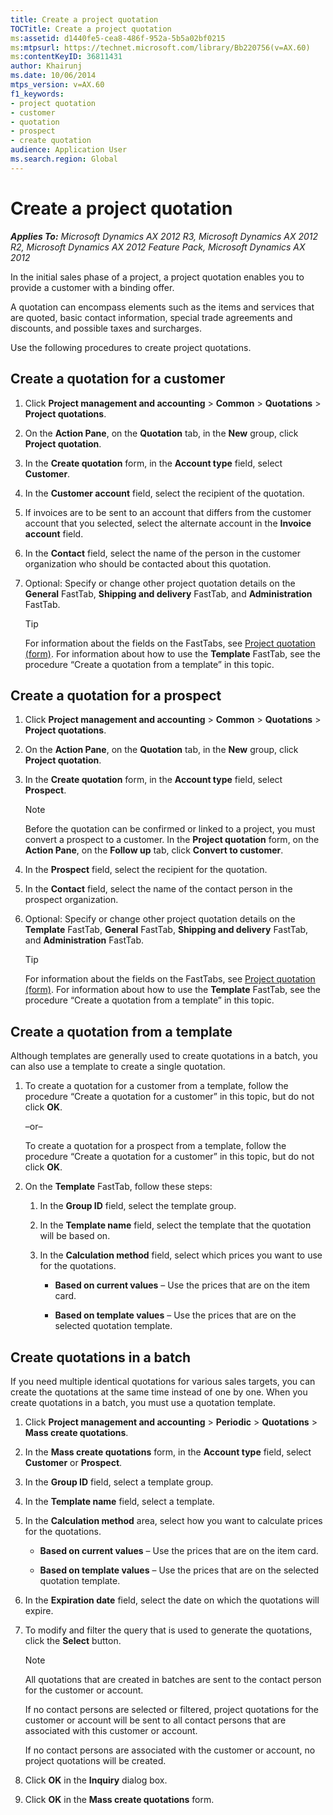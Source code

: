 ```yaml
---
title: Create a project quotation
TOCTitle: Create a project quotation
ms:assetid: d1440fe5-cea8-486f-952a-5b5a02bf0215
ms:mtpsurl: https://technet.microsoft.com/library/Bb220756(v=AX.60)
ms:contentKeyID: 36811431
author: Khairunj
ms.date: 10/06/2014
mtps_version: v=AX.60
f1_keywords:
- project quotation
- customer
- quotation
- prospect
- create quotation
audience: Application User
ms.search.region: Global
---
```


# Create a project quotation 


_**Applies To:** Microsoft Dynamics AX 2012 R3, Microsoft Dynamics AX 2012 R2, Microsoft Dynamics AX 2012 Feature Pack, Microsoft Dynamics AX 2012_

In the initial sales phase of a project, a project quotation enables you to provide a customer with a binding offer.

A quotation can encompass elements such as the items and services that are quoted, basic contact information, special trade agreements and discounts, and possible taxes and surcharges.

Use the following procedures to create project quotations.

## Create a quotation for a customer

1.  Click **Project management and accounting** \> **Common** \> **Quotations** \> **Project quotations**.

2.  On the **Action Pane**, on the **Quotation** tab, in the **New** group, click **Project quotation**.

3.  In the **Create quotation** form, in the **Account type** field, select **Customer**.

4.  In the **Customer account** field, select the recipient of the quotation.

5.  If invoices are to be sent to an account that differs from the customer account that you selected, select the alternate account in the **Invoice account** field.

6.  In the **Contact** field, select the name of the person in the customer organization who should be contacted about this quotation.

7.  Optional: Specify or change other project quotation details on the **General** FastTab, **Shipping and delivery** FastTab, and **Administration** FastTab.
    

    > [!TIP]
    > <P>For information about the fields on the FastTabs, see <A href="https://technet.microsoft.com/library/aa557295(v=ax.60)">Project quotation (form)</A>. For information about how to use the <STRONG>Template</STRONG> FastTab, see the procedure “Create a quotation from a template” in this topic.</P>



## Create a quotation for a prospect

1.  Click **Project management and accounting** \> **Common** \> **Quotations** \> **Project quotations**.

2.  On the **Action Pane**, on the **Quotation** tab, in the **New** group, click **Project quotation**.

3.  In the **Create quotation** form, in the **Account type** field, select **Prospect**.
    

    > [!NOTE]
    > <P>Before the quotation can be confirmed or linked to a project, you must convert a prospect to a customer. In the <STRONG>Project quotation</STRONG> form, on the <STRONG>Action Pane</STRONG>, on the <STRONG>Follow up</STRONG> tab, click <STRONG>Convert to customer</STRONG>.</P>



4.  In the **Prospect** field, select the recipient for the quotation.

5.  In the **Contact** field, select the name of the contact person in the prospect organization.

6.  Optional: Specify or change other project quotation details on the **Template** FastTab, **General** FastTab, **Shipping and delivery** FastTab, and **Administration** FastTab.
    

    > [!TIP]
    > <P>For information about the fields on the FastTabs, see <A href="https://technet.microsoft.com/library/aa557295(v=ax.60)">Project quotation (form)</A>. For information about how to use the <STRONG>Template</STRONG> FastTab, see the procedure “Create a quotation from a template” in this topic.</P>



## Create a quotation from a template

Although templates are generally used to create quotations in a batch, you can also use a template to create a single quotation.

1.  To create a quotation for a customer from a template, follow the procedure “Create a quotation for a customer” in this topic, but do not click **OK**.
    
    –or–
    
    To create a quotation for a prospect from a template, follow the procedure “Create a quotation for a customer” in this topic, but do not click **OK**.

2.  On the **Template** FastTab, follow these steps:
    
    1.  In the **Group ID** field, select the template group.
    
    2.  In the **Template name** field, select the template that the quotation will be based on.
    
    3.  In the **Calculation method** field, select which prices you want to use for the quotations.
        
          - **Based on current values** – Use the prices that are on the item card.
        
          - **Based on template values** – Use the prices that are on the selected quotation template.

## Create quotations in a batch

If you need multiple identical quotations for various sales targets, you can create the quotations at the same time instead of one by one. When you create quotations in a batch, you must use a quotation template.

1.  Click **Project management and accounting** \> **Periodic** \> **Quotations** \> **Mass create quotations**.

2.  In the **Mass create quotations** form, in the **Account type** field, select **Customer** or **Prospect**.

3.  In the **Group ID** field, select a template group.

4.  In the **Template name** field, select a template.

5.  In the **Calculation method** area, select how you want to calculate prices for the quotations.
    
      - **Based on current values** – Use the prices that are on the item card.
    
      - **Based on template values** – Use the prices that are on the selected quotation template.

6.  In the **Expiration date** field, select the date on which the quotations will expire.

7.  To modify and filter the query that is used to generate the quotations, click the **Select** button.
    

    > [!NOTE]
    > <P>All quotations that are created in batches are sent to the contact person for the customer or account.</P>
    > <P>If no contact persons are selected or filtered, project quotations for the customer or account will be sent to all contact persons that are associated with this customer or account.</P>
    > <P>If no contact persons are associated with the customer or account, no project quotations will be created.</P>



8.  Click **OK** in the **Inquiry** dialog box.

9.  Click **OK** in the **Mass create quotations** form.

  


